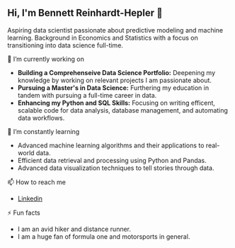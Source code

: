 ## Hi, I'm Bennett Reinhardt-Hepler 👋

Aspiring data scientist passionate about predictive modeling and machine learning. Background in Economics and Statistics with a focus on transitioning into data science full-time. 

🔭 I’m currently working on
- **Building a Comprehenseive Data Science Portfolio:** Deepening my knowledge by working on relevant projects I am passionate about.
- **Pursuing a Master's in Data Science:** Furthering my education in tandem with pursuing a full-time career in data.
- **Enhancing my Python and SQL Skills:** Focusing on writing efficent, scalable code for data analysis, database management, and automating data workflows. 


🌱 I’m constantly learning
- Advanced machine learning algorithms and their applications to real-world data.
- Efficient data retrieval and processing using Python and Pandas.
- Advanced data visualization techniques to tell stories through data.


📫 How to reach me
- [Linkedin](https://www.linkedin.com/in/brh425/)


⚡ Fun facts
- I am an avid hiker and distance runner.
- I am a huge fan of formula one and motorsports in general.





<!--
**bennettrh/bennettrh** is a ✨ _special_ ✨ repository because its `README.md` (this file) appears on your GitHub profile.

Here are some ideas to get you started:

- 🔭 I’m currently working on ...
- 🌱 I’m currently learning ...
- 👯 I’m looking to collaborate on ...
- 🤔 I’m looking for help with ...
- 💬 Ask me about ...
- 📫 How to reach me: ...
- 😄 Pronouns: ...
- ⚡ Fun fact: ...
-->
